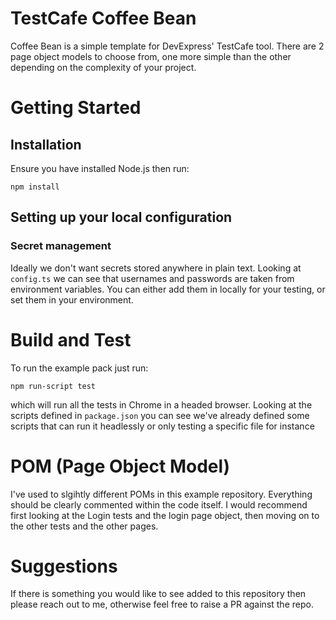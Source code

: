 # TestCafe Coffee Bean
Coffee Bean is a simple template for DevExpress' TestCafe tool. There are 2 page object models to choose from, one more simple than the other depending on the complexity of your project.

# Getting Started
## Installation
Ensure you have installed Node.js then run:
```
npm install
```

## Setting up your local configuration

### Secret management
Ideally we don't want secrets stored anywhere in plain text. Looking at `config.ts` we can see that usernames and passwords are taken from environment variables. You can either add them in locally for your testing, or set them in your environment.

# Build and Test
To run the example pack just run:
```
npm run-script test
```
which will run all the tests in Chrome in a headed browser. Looking at the scripts defined in `package.json` you can see we've already defined some scripts that can run it headlessly or only testing a specific file for instance

# POM (Page Object Model)
I've used to slgihtly different POMs in this example repository. Everything should be clearly commented within the code itself. I would recommend first looking at the Login tests and the login page object, then moving on to the other tests and the other pages.

# Suggestions
If there is something you would like to see added to this repository then please reach out to me, otherwise feel free to raise a PR against the repo.
